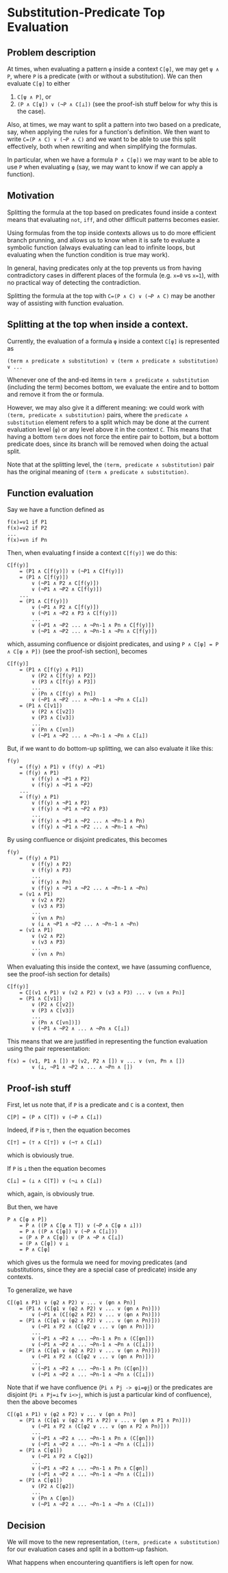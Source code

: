 Substitution-Predicate Top Evaluation
=====================================

Problem description
-------------------

At times, when evaluating a pattern `φ` inside a context `C[φ]`, we may get
`ψ ∧ P`, where `P` is a predicate (with or without a substitution). We can
then evaluate `C[φ]` to either
1. `C[ψ ∧ P]`, or
1. `(P ∧ C[ψ]) ∨ (¬P ∧ C[⊥])`
   (see the proof-ish stuff below for why this is the case).

Also, at times, we may want to split a pattern into two based on a predicate,
say, when applying the rules for a function's definition. We then want to write
`C=(P ∧ C) ∨ (¬P ∧ C)` and we want to be able to use this split effectively,
both when rewriting and when simplifying the formulas.

In particular, when we have a formula `P ∧ C[φ])` we may want to be able
to use `P` when evaluating `φ` (say, we may want to know if we can apply a
function).

Motivation
----------

Splitting the formula at the top based on predicates found inside a context
means that evaluating `not`, `iff`, and other difficult patterns becomes easier.

Using formulas from the top inside contexts allows us to do more efficient
branch prunning, and allows us to know when it is safe to evaluate a symbolic
function (always evaluating can lead to infinite loops, but evaluating when
the function condition is true may work).

In general, having predicates only at the top prevents us from having
contradictory cases in different places of the formula (e.g. `x=0` vs `x=1`),
with no practical way of detecting the contradiction.

Splitting the formula at the top with `C=(P ∧ C) ∨ (¬P ∧ C)` may be another way
of assisting with function evaluation.

Splitting at the top when inside a context.
-------------------------------------------

Currently, the evaluation of a formula `φ` inside a context `C[φ]` is
represented as
```
(term ∧ predicate ∧ substitution) ∨ (term ∧ predicate ∧ substitution) ∨ ...
```
Whenever one of the and-ed items in `term ∧ predicate ∧ substitution`
(including the term) becomes bottom, we evaluate the entire and to bottom
and remove it from the or formula.

However, we may also give it a different meaning: we could work with
`(term, predicate ∧ substitution)` pairs, where the
`predicate ∧ substitution` element refers to a split which may be done
at the current evaluation level (`φ`) or any level above it in the context `C`.
This means that having a bottom `term` does not force the entire pair to bottom,
but a bottom predicate does, since its branch will be removed when doing the
actual split.

Note that at the splitting level, the `(term, predicate ∧ substitution)` pair
has the original meaning of `(term ∧ predicate ∧ substitution)`.

Function evaluation
-------------------

Say we have a function defined as
```
f(x)=v1 if P1
f(x)=v2 if P2
...
f(x)=vn if Pn
```

Then, when evaluating f inside a context `C[f(y)]` we do this:
```
C[f(y)]
    = (P1 ∧ C[f(y)]) ∨ (¬P1 ∧ C[f(y)])
    = (P1 ∧ C[f(y)])
        ∨ (¬P1 ∧ P2 ∧ C[f(y)])
        ∨ (¬P1 ∧ ¬P2 ∧ C[f(y)])
    ...
    = (P1 ∧ C[f(y)])
        ∨ (¬P1 ∧ P2 ∧ C[f(y)])
        ∨ (¬P1 ∧ ¬P2 ∧ P3 ∧ C[f(y)])
        ...
        ∨ (¬P1 ∧ ¬P2 ... ∧ ¬Pn-1 ∧ Pn ∧ C[f(y)])
        ∨ (¬P1 ∧ ¬P2 ... ∧ ¬Pn-1 ∧ ¬Pn ∧ C[f(y)])
```
which, assuming confluence or disjoint predicates, and using
`P ∧ C[φ] = P ∧ C[φ ∧ P])` (see the proof-ish section), becomes
```
C[f(y)]
    = (P1 ∧ C[f(y) ∧ P1])
        ∨ (P2 ∧ C[f(y) ∧ P2])
        ∨ (P3 ∧ C[f(y) ∧ P3])
        ...
        ∨ (Pn ∧ C[f(y) ∧ Pn])
        ∨ (¬P1 ∧ ¬P2 ... ∧ ¬Pn-1 ∧ ¬Pn ∧ C[⊥])
    = (P1 ∧ C[v1])
        ∨ (P2 ∧ C[v2])
        ∨ (P3 ∧ C[v3])
        ...
        ∨ (Pn ∧ C[vn])
        ∨ (¬P1 ∧ ¬P2 ... ∧ ¬Pn-1 ∧ ¬Pn ∧ C[⊥])
```

But, if we want to do bottom-up splitting, we can also evaluate it like this:
```
f(y)
    = (f(y) ∧ P1) ∨ (f(y) ∧ ¬P1)
    = (f(y) ∧ P1)
        ∨ (f(y) ∧ ¬P1 ∧ P2)
        ∨ (f(y) ∧ ¬P1 ∧ ¬P2)
    ...
    = (f(y) ∧ P1)
        ∨ (f(y) ∧ ¬P1 ∧ P2)
        ∨ (f(y) ∧ ¬P1 ∧ ¬P2 ∧ P3)
        ...
        ∨ (f(y) ∧ ¬P1 ∧ ¬P2 ... ∧ ¬Pn-1 ∧ Pn)
        ∨ (f(y) ∧ ¬P1 ∧ ¬P2 ... ∧ ¬Pn-1 ∧ ¬Pn)
```
By using confluence or disjoint predicates, this becomes
```
f(y)
    = (f(y) ∧ P1)
        ∨ (f(y) ∧ P2)
        ∨ (f(y) ∧ P3)
        ...
        ∨ (f(y) ∧ Pn)
        ∨ (f(y) ∧ ¬P1 ∧ ¬P2 ... ∧ ¬Pn-1 ∧ ¬Pn)
    = (v1 ∧ P1)
        ∨ (v2 ∧ P2)
        ∨ (v3 ∧ P3)
        ...
        ∨ (vn ∧ Pn)
        ∨ (⊥ ∧ ¬P1 ∧ ¬P2 ... ∧ ¬Pn-1 ∧ ¬Pn)
    = (v1 ∧ P1)
        ∨ (v2 ∧ P2)
        ∨ (v3 ∧ P3)
        ...
        ∨ (vn ∧ Pn)
```
When evaluating this inside the context, we have (assuming confluence, see
the proof-ish section for details)
```
C[f(y)]
    = C[(v1 ∧ P1) ∨ (v2 ∧ P2) ∨ (v3 ∧ P3) ... ∨ (vn ∧ Pn)]
    = (P1 ∧ C[v1])
        ∨ (P2 ∧ C[v2])
        ∨ (P3 ∧ C[v3])
        ...
        ∨ (Pn ∧ C[vn])])
        ∨ (¬P1 ∧ ¬P2 ∧ ... ∧ ¬Pn ∧ C[⊥])
```

This means that we are justified in representing the function evaluation
using the pair representation:
```
f(x) = (v1, P1 ∧ []) ∨ (v2, P2 ∧ []) ∨ ... ∨ (vn, Pn ∧ [])
        ∨ (⊥, ¬P1 ∧ ¬P2 ∧ ... ∧ ¬Pn ∧ [])
```

Proof-ish stuff
---------------

First, let us note that, if `P` is a predicate and `C` is a context, then
```
C[P] = (P ∧ C[T]) ∨ (¬P ∧ C[⊥])
```

Indeed, if `P` is `⊤`, then the equation becomes
```
C[⊤] = (⊤ ∧ C[⊤]) ∨ (¬⊤ ∧ C[⊥])
```
which is obviously true.

If `P` is `⊥` then the equation becomes
```
C[⊥] = (⊥ ∧ C[T]) ∨ (¬⊥ ∧ C[⊥])
```
which, again, is obviously true.

But then, we have
```
P ∧ C[φ ∧ P])
    = P ∧ ((P ∧ C[φ ∧ T]) ∨ (¬P ∧ C[φ ∧ ⊥]))
    = P ∧ ((P ∧ C[φ]) ∨ (¬P ∧ C[⊥]))
    = (P ∧ P ∧ C[φ]) ∨ (P ∧ ¬P ∧ C[⊥])
    = (P ∧ C[φ]) ∨ ⊥
    = P ∧ C[φ]
```
which gives us the formula we need for moving predicates (and substitutions,
since they are a special case of predicate) inside any contexts.

To generalize, we have
```
C[(φ1 ∧ P1) ∨ (φ2 ∧ P2) ∨ ... ∨ (φn ∧ Pn)]
    = (P1 ∧ (C[φ1 ∨ (φ2 ∧ P2) ∨ ... ∨ (φn ∧ Pn)]))
        ∨ (¬P1 ∧ (C[(φ2 ∧ P2) ∨ ... ∨ (φn ∧ Pn)]))
    = (P1 ∧ (C[φ1 ∨ (φ2 ∧ P2) ∨ ... ∨ (φn ∧ Pn)]))
        ∨ (¬P1 ∧ P2 ∧ (C[φ2 ∨ ... ∨ (φn ∧ Pn)]))
        ...
        ∨ (¬P1 ∧ ¬P2 ∧ ... ¬Pn-1 ∧ Pn ∧ (C[φn]))
        ∨ (¬P1 ∧ ¬P2 ∧ ... ¬Pn-1 ∧ ¬Pn ∧ (C[⊥]))
    = (P1 ∧ (C[φ1 ∨ (φ2 ∧ P2) ∨ ... ∨ (φn ∧ Pn)]))
        ∨ (¬P1 ∧ P2 ∧ (C[φ2 ∨ ... ∨ (φn ∧ Pn)]))
        ...
        ∨ (¬P1 ∧ ¬P2 ∧ ... ¬Pn-1 ∧ Pn (C[φn]))
        ∨ (¬P1 ∧ ¬P2 ∧ ... ¬Pn-1 ∧ ¬Pn ∧ (C[⊥]))
```
Note that if we have confluence (`Pi ∧ Pj -> φi=φj`) or the predicates
are disjoint (`Pi ∧ Pj=⊥` f∨ `i<>j`, which is just a particular kind of
confluence), then the above becomes
```
C[(φ1 ∧ P1) ∨ (φ2 ∧ P2) ∨ ... ∨ (φn ∧ Pn)]
    = (P1 ∧ (C[φ1 ∨ (φ2 ∧ P1 ∧ P2) ∨ ... ∨ (φn ∧ P1 ∧ Pn)]))
        ∨ (¬P1 ∧ P2 ∧ (C[φ2 ∨ ... ∨ (φn ∧ P2 ∧ Pn)]))
        ...
        ∨ (¬P1 ∧ ¬P2 ∧ ... ¬Pn-1 ∧ Pn ∧ (C[φn]))
        ∨ (¬P1 ∧ ¬P2 ∧ ... ¬Pn-1 ∧ ¬Pn ∧ (C[⊥]))
    = (P1 ∧ C[φ1])
        ∨ (¬P1 ∧ P2 ∧ C[φ2])
        ...
        ∨ (¬P1 ∧ ¬P2 ∧ ... ¬Pn-1 ∧ Pn ∧ C[φn])
        ∨ (¬P1 ∧ ¬P2 ∧ ... ¬Pn-1 ∧ ¬Pn ∧ (C[⊥]))
    = (P1 ∧ C[φ1])
        ∨ (P2 ∧ C[φ2])
        ...
        ∨ (Pn ∧ C[φn])
        ∨ (¬P1 ∧ ¬P2 ∧ ... ¬Pn-1 ∧ ¬Pn ∧ (C[⊥]))
```

Decision
--------

We will move to the new representation, `(term, predicate ∧ substitution)`
for our evaluation cases and split in a bottom-up fashion.

What happens when encountering quantifiers is left open for now.
